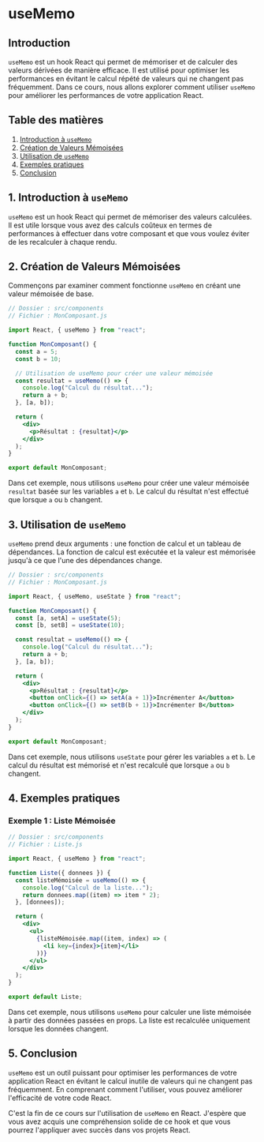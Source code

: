 # useMemo

## Introduction

`useMemo` est un hook React qui permet de mémoriser et de calculer des valeurs dérivées de manière efficace. Il est utilisé pour optimiser les performances en évitant le calcul répété de valeurs qui ne changent pas fréquemment. Dans ce cours, nous allons explorer comment utiliser `useMemo` pour améliorer les performances de votre application React.

## Table des matières

1. [Introduction à `useMemo`](#introduction-à-usememo)
2. [Création de Valeurs Mémoisées](#création-de-valeurs-mémoisées)
3. [Utilisation de `useMemo`](#utilisation-de-usememo)
4. [Exemples pratiques](#exemples-pratiques)
5. [Conclusion](#conclusion)

## 1. Introduction à `useMemo`

`useMemo` est un hook React qui permet de mémoriser des valeurs calculées. Il est utile lorsque vous avez des calculs coûteux en termes de performances à effectuer dans votre composant et que vous voulez éviter de les recalculer à chaque rendu.

## 2. Création de Valeurs Mémoisées

Commençons par examiner comment fonctionne `useMemo` en créant une valeur mémoisée de base.

```jsx
// Dossier : src/components
// Fichier : MonComposant.js

import React, { useMemo } from "react";

function MonComposant() {
  const a = 5;
  const b = 10;

  // Utilisation de useMemo pour créer une valeur mémoisée
  const resultat = useMemo(() => {
    console.log("Calcul du résultat...");
    return a + b;
  }, [a, b]);

  return (
    <div>
      <p>Résultat : {resultat}</p>
    </div>
  );
}

export default MonComposant;
```

Dans cet exemple, nous utilisons `useMemo` pour créer une valeur mémoisée `resultat` basée sur les variables `a` et `b`. Le calcul du résultat n'est effectué que lorsque `a` ou `b` changent.

## 3. Utilisation de `useMemo`

`useMemo` prend deux arguments : une fonction de calcul et un tableau de dépendances. La fonction de calcul est exécutée et la valeur est mémorisée jusqu'à ce que l'une des dépendances change.

```jsx
// Dossier : src/components
// Fichier : MonComposant.js

import React, { useMemo, useState } from "react";

function MonComposant() {
  const [a, setA] = useState(5);
  const [b, setB] = useState(10);

  const resultat = useMemo(() => {
    console.log("Calcul du résultat...");
    return a + b;
  }, [a, b]);

  return (
    <div>
      <p>Résultat : {resultat}</p>
      <button onClick={() => setA(a + 1)}>Incrémenter A</button>
      <button onClick={() => setB(b + 1)}>Incrémenter B</button>
    </div>
  );
}

export default MonComposant;
```

Dans cet exemple, nous utilisons `useState` pour gérer les variables `a` et `b`. Le calcul du résultat est mémorisé et n'est recalculé que lorsque `a` ou `b` changent.

## 4. Exemples pratiques

### Exemple 1 : Liste Mémoisée

```jsx
// Dossier : src/components
// Fichier : Liste.js

import React, { useMemo } from "react";

function Liste({ donnees }) {
  const listeMémoisée = useMemo(() => {
    console.log("Calcul de la liste...");
    return donnees.map((item) => item * 2);
  }, [donnees]);

  return (
    <div>
      <ul>
        {listeMémoisée.map((item, index) => (
          <li key={index}>{item}</li>
        ))}
      </ul>
    </div>
  );
}

export default Liste;
```

Dans cet exemple, nous utilisons `useMemo` pour calculer une liste mémoisée à partir des données passées en props. La liste est recalculée uniquement lorsque les données changent.

## 5. Conclusion

`useMemo` est un outil puissant pour optimiser les performances de votre application React en évitant le calcul inutile de valeurs qui ne changent pas fréquemment. En comprenant comment l'utiliser, vous pouvez améliorer l'efficacité de votre code React.

C'est la fin de ce cours sur l'utilisation de `useMemo` en React. J'espère que vous avez acquis une compréhension solide de ce hook et que vous pourrez l'appliquer avec succès dans vos projets React.
